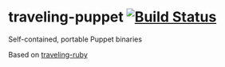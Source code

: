 # traveling-puppet   [![Build Status](https://travis-ci.org/sspreitzer/traveling-puppet.svg?branch=master)](https://travis-ci.org/sspreitzer/traveling-puppet)
Self-contained, portable Puppet binaries

Based on [traveling-ruby](https://github.com/phusion/traveling-ruby)
